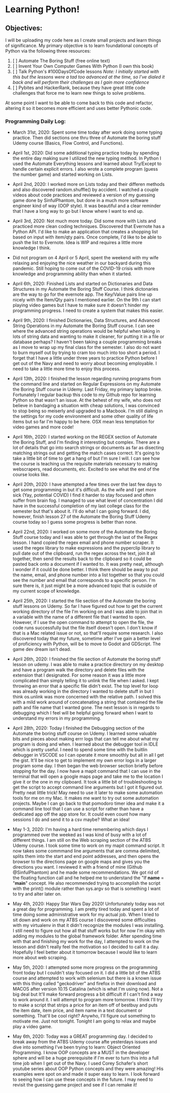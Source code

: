 # Learning Python!

## Objectives:
I will be uploading my code here as I create small projects and learn things of significance. My primary objective is to learn foundational concepts of Python via the following three resources:
1. [ ] Automate The Boring Stuff (free online text)
2. [ ] Invent Your Own Computer Games With Python (I own this book)
3. [ ] Talk Python's #100DaysOfCode lessons *Note: I initially started with this but the lessons were a tad too advanced at the time, so I've dialed it back and will perform their challenges as I gain more confidence*
4. [ ] Pybites and HackerRank, because they have great little code challenges that force me to learn new things to solve problems.

At some point I want to be able to come back to this code and refactor, altering it so it becomes more efficient and uses better Pythonic code.

### Programming Daily Log:
* March 31st, 2020: Spent some time today after work doing some typing practice. Then did sections one thru three of Automate the boring stuff Udemy course (Basics, Flow Control, and Functions). 

* April 1st, 2020: Did some additional typing practice today by spending the entire day making sure I utilized the new typing method. In Python I used the Automate Everything lessons and learned about Try/Except to handle certain explicit errors. I also wrote a complete program (guess the number game) and started working on Lists.

* April 2nd, 2020: I worked more on Lists today and their differen methods and also discovered random.shuffle() by accident. I watched a couple videos about code practices and reviewed a version of my guessing game done by SinfulPhantom, but done in a much more software engineer kind of way (OOP style). It was beautiful and a clear reminder that I have a long way to go but I know where I want to end up.

* April 3rd, 2020: Not much more today. Did some more with Lists and practiced more clean coding techniques. Discovered that Evernote has a Python API. I'd like to make an application that creates a shopping list based on input with item/qty pairs. Once complete, I'd like to be able to push the list to Evernote. Idea is WIP and requires a little more knowledge I think.

* Did not program on 4 April or 5 April, spent the weekend with my wife relaxing and enjoying the nice weather in our backyard during this pandemic. Still hoping to come out of the COVID-19 crisis with more knowledge and programming ability than when it started.

* April 6th, 2020: Finished Lists and started on Dictionaries and Data Structures in my Automate the Boring Stuff Course. I think dictonaries are the way to go for the evernote app. The Key/Value pairs line up nicely with the Item/Qty pairs I mentioned earlier. On the 9th I can start playing video games but I have to make sure it doesn't hinder my programming progress. I need to create a system that makes this easier.

* April 9th, 2020: I finished Dictionaries, Data Structures, and Advanced String Operations in my Automate the Boring Stuff course. I can see where the advanced string operations would be helpful when taking in lots of string data and wanting to make it cleaner, for putting it in a file or database perhaps? I haven't been taking a couple programming breaks as I move to wrap up my final class for the semester. I also do not want to burn myself out by trying to cram too much into too short a period. I forget that I have a little under three years to practice Python before I get out of the Navy and need to worry about becoming employable. I need to take a little more time to enjoy this process.

* April 13th, 2020: I finished the lesson regarding running programs from the command line and started on Regular Expressions on my Automate the Boring Stuff course in Udemy. Last Friday, my primary laptop broke. Fortunately I regular backup this code to my Github repo for learning Python so that wasn't an issue. At the behest of my wife, who does not believe in bandaging a situation with cheap solutions, I was convinced to stop being so meiserly and upgraded to a Macbook. I'm still dialing in the settings for my code environment and some other quality of life items but so far I'm happy to be here. OSX mean less temptation for video games and more code!

* April 16th, 2020: I started working on the REGEX section of Automate the Boring Stuff, and I'm finding it interesting but complex. There are a lot of details that go into search strings or documents as far as disecting matching strings out and getting the match cases correct. It's going to take a little bit of time to get a hang of but I'm sure I will. I can see how the course is teaching us the requisite materials necessary to making webscrapers, read documents, etc. Excited to see what the end of the course looks like.

* April 20th, 2020: I have attempted a few times over the last few days to get some programming in but it's difficult. As the wife and I get more sick (Yay, potential COVID) I find it harder to stay focused and often suffer from brain fog. I managed to use what level of concentration I did have in the successful completion of my last college class for the semester but that's about it. I'll do what I can going forward. I did, however, finish lesson 27 of the Automate the Boring Stuff Udemy course today so I guess some progress is better than none.

* April 22nd, 2020: I worked on some more of the Automate the Boring Stuff course today and I was able to get through the last of the Regex lesson. I hand copied the regex email and phone number scraper. It used the regex library to make expressions and the pyperclip library to pull date out of the clipboard, run the regex across the text, join it all together, then send the results back to the clipboard so it could be pasted back onto a document if I wanted to. It was pretty neat, although I wonder if it could be done better. I think there should be away to put the name, email, and phone number into a list together so that you could see the number and email that corresponds to a specific person. I'm sure there is, it just might be a more advanced topic that is outside of my current scope of knowledge.

* April 25th, 2020: I started the file section of the Automate the boring stuff lessons on Udemy. So far I have figured out how to get the current working directory of the file I'm working on and I was able to join that in a variable with the name of a different file that I wanted to open. However, if I use the open command to attempt to open the file, the code runs successfully but the file itself doesn't open. I don't know if that is a Mac related issue or not, so that'll require some research. I also discovered today that my future, sometime after I've gain a better level of proficiency with Python, will be to move to Godot and GDScript. The game dev dream isn't dead. 

* April 26th, 2020: I finished the file section of Automate the boring stuff lesson on udemy. I was able to make a practice directory on my desktop and have a program walk the directory and delete files with the extension that I designated. For some reason it was a little more complicated than simply telling it to unlink the file when I asked. I kept throwing an error that a specific file didn't exist. The top level for loop was already working in the directory I wanted to delete stuff in but I think os.unlink was more concerned with the relative path. I solved this with a mild work around of concatenating a string that contained the file path and file name that I wanted gone. The next lesson is in regards to debugging which I feel will be helpful going forward when I want to understand my errors in my programming.

* April 28th, 2020: Today I finished the Debugging section of the Automate the boring stuff course on Udemy. I learned some valuable bits and pieces about making errr logs that can tell me about what my program is doing and when. I learned about the debugger tool in IDLE which is pretty useful. I need to spend some time with the buitlin debugger in VSCODE so I can operate it more smoothly but all in all I get the gist. It'll be nice to get to implement my own error logs in a larger program some day. I then began the web browser section briefly before stopping for the day. I now have a mapit command that I can use in the terminal that will open a google maps page and take me to the location I give it or the one in my clipboard. It took a little bit of troubleshooting to get the script to accept command line arguments but I got it figured out. Pretty neat little trick! May need to use it later to make some automation tools for me on my Mac. It makes me want to try out some automation projects. Maybe I can go back to that pomodoro timer idea and make it a command line tool that I can use a script for rather than have a dedicated app off the app store for. It could even count how many sessions I do and send it to a csv maybe? What an idea!

* May 1-3, 2020: I'm having a hard time remembering which days I programmed over the weeked as I was kind of busy with a lot of different things. I am still on the Web scraping section of the ATBS Udemy course. I took some time to work on my mapit command script. It now takes some commmand line arguments that are comma delimited, splits them into the start and end point addresses, and then opens the browser to the directions page on google maps and gives you the directions you want. I reviewed it with a friend of mine (Github @SinfulPhantom) and he made some recommendations. We got rid of the floating function call and he helped me to understand the "If __name__ = "__main__" concept. He also recommended trying to accomplish the script with the print() module rather than sys.argv so that is something I want to try and alter later on. 

* May 4th, 2020: Happy Star Wars Day 2020! Unfortunately today was not a great day for programming. I am pretty tired today and spent a lot of time doing some administrative work for my actual job. When I tried to sit down and work on my ATBS course I discovered some difficulties with my virtualenv in that it didn't recognize the modules I was installing. I still need to figure out how all that stuff works but for now I'm okay with adding my modules to the global framework folder. After spending time with that and finishing my work for the day, I attempted to work on the lesson and didn't really feel the motivation so I decided to call it a day. Hopefully I feel better about it tomorrow because I would like to learn more about web scraping.

* May 5th, 2020: I attempted some more progress on the programming front today but I couldn't stay focused on it. I did a little bit of the ATBS course and attempted to work with selenium but there is a known issue with this thing called "geckodriver" and firefox in their download and MACOS after version 10.15 Catalina (which is what I'm using now). Not a big deal but It'll make forward progress a bit difficult if I can't find a way to work around it. I will attempt to program more tomorrow. I think I'll try to make a script that strips a price for an item off of bestbuy and puts the item date, item price, and item name in a text document or something. That'll be cool right? Anywho, I'll figure out something to motivate me. Just not tonight. Tonight I am going to relax and maybe play a video game.

* May 6th, 2020: Today was a GREAT programming day. I decided to break away from the ATBS Udemy course afte yesterdays issues and dive into something I've been trying to learn: Object Oriented Programming. I know OOP concepts are a MUST in the developer sphere and will be a huge prerequisite if I'm ever to turn this into a full time job when I get out of the Navy. I used Corey Schafer's short youtube series about OOP Python concepts and they were amazing! His examples were spot on and made it super easy to learn. I look forward to seeing how I can use these concepts in the future. I may need to revisit the guessing game project and see if I can remake it!